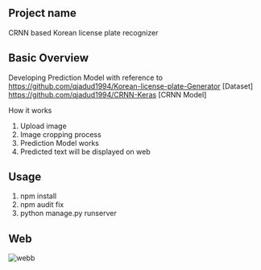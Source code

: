 ## Project name
CRNN based Korean license plate recognizer


## Basic Overview
Developing Prediction Model with reference to  
https://github.com/qjadud1994/Korean-license-plate-Generator [Dataset]  
https://github.com/qjadud1994/CRNN-Keras [CRNN Model]  
  
  
  
  How it works

1. Upload image 
2. Image cropping process
3. Prediction Model works
4. Predicted text will be displayed on web

## Usage
1. npm install  
2. npm audit fix  
3. python manage.py runserver

## Web
![webb](https://user-images.githubusercontent.com/73636140/125192375-84688400-e282-11eb-9e7c-d403681cdf05.PNG)

